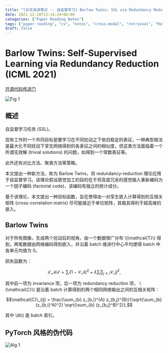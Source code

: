 ```yaml
---
title: "[论文阅读笔记 -- 自监督学习] Barlow Twins: SSL via Redundancy Reduction (ICML 2021)"
date: 2021-12-28T13:14:24+08:00
categories: ["Paper Reading Notes"]
tags: ["paper reading", "cv", "notes", "cross-modal", "retrieval", "ReID", "occuluded"]
draft: false
---
```


# Barlow Twins: Self-Supervised Learning via Redundancy Reduction (ICML 2021) 

[开源代码传送门](https://github.com/facebookresearch/barlowtwins)

![Fig 1](/images/2021/PRN146/1.png)

## 概述

自监督学习任务 (SSL)。  

现有工作的一个共同目标是要学习在不同扰动之下依旧稳定的表征，一种典型做法是最大化不同扰动下孪生网络得到的各表征之间的相似度，但这类方法面临着一个所谓无效解 (trivial solutions) 的问题，如得到一个常数表征等。  

此外还有对比方法、聚类方法等策略。  

本文提出一种新方法，称为 Barlow Twins，将 redundancy-reduction 理论应用于自监督学习。该理论假设感觉加工的目的在于将高度冗余的感觉输入重新编码为一个因子编码 (factorial code)，该编码有独立的统计成分。  

基于该理论，本文提出一种目标函数，旨在使得由一对孪生嵌入计算得到的互相关矩阵 (cross-correlation matrix) 尽可能接近于单位矩阵，其极其得利于超高维的嵌入。  

## Barlow Twins

对于所有图像，生成两个扰动后的视角，由一个数据增广分布 \\(\mathcal{T}\\) 得到，两笔数据由网络编码得到嵌入，并沿着 batch 维进行中心平均使得 batch 中各单元均值为 0。  

损失函数为：  

$$\mathcal{L}\_{\mathcal{BT}} = \sum_{i} (1 - \mathcal{C}\_{ii})^2 + \lambda \sum_{i}\sum_{j \ne i} \mathcal{C}\_{ij}^2,$$

其中前一项为 invariance 项，后一项为 redundancy reduction 项， \\(\mathcal{C}\\) 是沿着 batch 计算得到的两个相同网络输出之间的互相关矩阵：  

$$\mathcal{C}\_{ij} = \frac{\sum_{b} z_{b,i}^{A} z_{b,j}^{B}}{\sqrt{\sum_{b} (z_{b,i}^A)^2} \sqrt{\sum_{b} (z_{b,j}^B)^2}},$$

其中 \\(b\\) 是 batch 索引。  

## PyTorch 风格的伪代码

![Alg 1](/images/2021/PRN146/A1.png)
